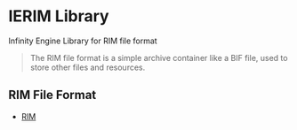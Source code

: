 # IERIM Library

Infinity Engine Library for RIM file format

> The RIM file format is a simple archive container like a BIF file, used to store other files and resources.
>


##  RIM File Format

- [RIM](http://wiki.xentax.com/index.php/Jade_Empire)

